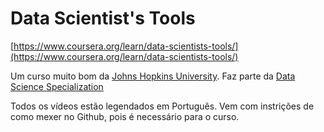 # Data Scientist's Tools

[https://www.coursera.org/learn/data-scientists-tools/](https://www.coursera.org/learn/data-scientists-tools/)

Um curso muito bom da [Johns Hopkins University](https://pt.wikipedia.org/wiki/Universidade_Johns_Hopkins). Faz parte da [Data Science Specialization](https://www.coursera.org/specializations/jhu-data-science)

Todos os vídeos estão legendados em Português. Vem com instrições de como mexer no Github, pois é necessário para o curso.


